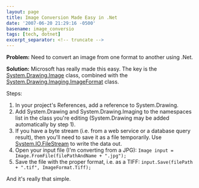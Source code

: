 ```yaml
---
layout: page
title: Image Conversion Made Easy in .Net
date: '2007-06-20 21:29:16 -0500'
basename: image_conversio
tags: [tech, dotnet]
excerpt_separator: <!-- truncate -->
---
```


**Problem:** Need to convert an image from one format to another using .Net.

**Solution:** Microsoft has really made this easy. The key is the [System.Drawing.Image](http://msdn2.microsoft.com/en-us/library/system.drawing.image(vs.80).aspx) class, combined with the [System.Drawing.Imaging.ImageFormat](http://msdn2.microsoft.com/en-us/library/system.drawing.imaging.imageformat_members(vs.80).aspx) class.

Steps:

<!-- truncate -->

1. In your project's References, add a reference to System.Drawing.
1. Add System.Drawing and System.Drawing.Imaging to the namespaces list in the
   class you're editing (System.Drawing may be added automatically by step 1).
1. If you have a byte stream (i.e. from a web service or a database query
   result), then you'll need to save it as a file temporarily. Use <a
   href="http://msdn2.microsoft.com/en-us/library/system.io.filestream(vs.80).aspx">System.IO.FileStream</a>
   to write the data out.
1. Open your input file (I'm converting from a JPG): `Image input =
   Image.FromFile(filePathAndName + ".jpg");`
1. Save the file with the proper format, i.e. as a TIFF:
   `input.Save(filePath + ".tif", ImageFormat.Tiff);`

And it's really that simple.
